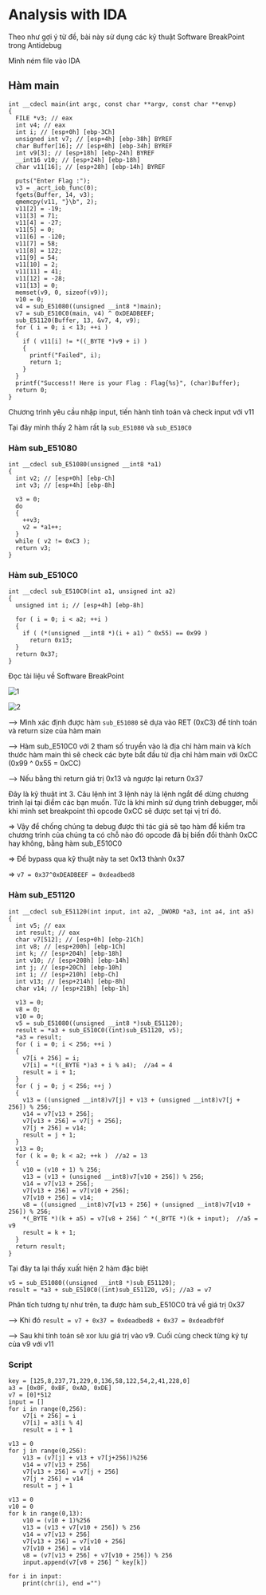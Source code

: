 # Analysis with IDA
Theo như gợi ý từ đề, bài này sử dụng các kỹ thuật Software BreakPoint trong Antidebug

Mình ném file vào IDA

## Hàm main
```
int __cdecl main(int argc, const char **argv, const char **envp)
{
  FILE *v3; // eax
  int v4; // eax
  int i; // [esp+0h] [ebp-3Ch]
  unsigned int v7; // [esp+4h] [ebp-38h] BYREF
  char Buffer[16]; // [esp+8h] [ebp-34h] BYREF
  int v9[3]; // [esp+18h] [ebp-24h] BYREF
  __int16 v10; // [esp+24h] [ebp-18h]
  char v11[16]; // [esp+28h] [ebp-14h] BYREF

  puts("Enter Flag :");
  v3 = _acrt_iob_func(0);
  fgets(Buffer, 14, v3);
  qmemcpy(v11, "}\b", 2);
  v11[2] = -19;
  v11[3] = 71;
  v11[4] = -27;
  v11[5] = 0;
  v11[6] = -120;
  v11[7] = 58;
  v11[8] = 122;
  v11[9] = 54;
  v11[10] = 2;
  v11[11] = 41;
  v11[12] = -28;
  v11[13] = 0;
  memset(v9, 0, sizeof(v9));
  v10 = 0;
  v4 = sub_E51080((unsigned __int8 *)main);
  v7 = sub_E510C0(main, v4) ^ 0xDEADBEEF;
  sub_E51120(Buffer, 13, &v7, 4, v9);
  for ( i = 0; i < 13; ++i )
  {
    if ( v11[i] != *((_BYTE *)v9 + i) )
    {
      printf("Failed", i);
      return 1;
    }
  }
  printf("Success!! Here is your Flag : Flag{%s}", (char)Buffer);
  return 0;
}
```
Chương trình yêu cầu nhập input, tiến hành tính toán và check input với v11

Tại đây mình thấy 2 hàm rất lạ ```sub_E51080``` và ```sub_E510C0```
### Hàm sub_E51080
```
int __cdecl sub_E51080(unsigned __int8 *a1)
{
  int v2; // [esp+0h] [ebp-Ch]
  int v3; // [esp+4h] [ebp-8h]

  v3 = 0;
  do
  {
    ++v3;
    v2 = *a1++;
  }
  while ( v2 != 0xC3 );
  return v3;
}
```
### Hàm sub_E510C0
```
int __cdecl sub_E510C0(int a1, unsigned int a2)
{
  unsigned int i; // [esp+4h] [ebp-8h]

  for ( i = 0; i < a2; ++i )
  {
    if ( (*(unsigned __int8 *)(i + a1) ^ 0x55) == 0x99 )
      return 0x13;
  }
  return 0x37;
}
```
Đọc tài liệu về Software BreakPoint

![1](./1.jpg)

![2](./2.jpg)

--> Mình xác định được hàm ```sub_E51080``` sẽ dựa vào RET (0xC3) để tính toán và return size của hàm main

--> Hàm sub_E510C0 với 2 tham số truyền vào là địa chỉ hàm main và kích thước hàm main thì sẽ check các byte bắt đầu từ địa chỉ hàm main với 0xCC (0x99 ^ 0x55 = 0xCC)

--> Nếu bằng thì return giá trị 0x13 và ngược lại return 0x37

Đây là kỹ thuật int 3. Câu lệnh int 3 lệnh này là lệnh ngắt để dừng chương trình lại tại điểm các bạn muốn. Tức là khi mình sử dụng trình debugger, 
mỗi khi mình set breakpoint thì opcode 0xCC sẽ được set tại vị trí đó.

=> Vậy để chống chúng ta debug được thì tác giả sẽ tạo hàm để kiểm tra chương trình của chúng ta có chỗ nào đó opcode đã bị biến đổi thành 0xCC hay không, 
bằng hàm sub_E510C0

=> Để bypass qua kỹ thuật này ta set 0x13 thành 0x37

=> ```v7 = 0x37^0xDEADBEEF = 0xdeadbed8```

### Hàm sub_E51120
```
int __cdecl sub_E51120(int input, int a2, _DWORD *a3, int a4, int a5)
{
  int v5; // eax
  int result; // eax
  char v7[512]; // [esp+0h] [ebp-21Ch]
  int v8; // [esp+200h] [ebp-1Ch]
  int k; // [esp+204h] [ebp-18h]
  int v10; // [esp+208h] [ebp-14h]
  int j; // [esp+20Ch] [ebp-10h]
  int i; // [esp+210h] [ebp-Ch]
  int v13; // [esp+214h] [ebp-8h]
  char v14; // [esp+21Bh] [ebp-1h]

  v13 = 0;
  v8 = 0;
  v10 = 0;
  v5 = sub_E51080((unsigned __int8 *)sub_E51120);
  result = *a3 + sub_E510C0((int)sub_E51120, v5);
  *a3 = result;
  for ( i = 0; i < 256; ++i )
  {
    v7[i + 256] = i;
    v7[i] = *((_BYTE *)a3 + i % a4);  //a4 = 4
    result = i + 1;
  }
  for ( j = 0; j < 256; ++j )
  {
    v13 = ((unsigned __int8)v7[j] + v13 + (unsigned __int8)v7[j + 256]) % 256;
    v14 = v7[v13 + 256];
    v7[v13 + 256] = v7[j + 256];
    v7[j + 256] = v14;
    result = j + 1;
  }
  v13 = 0;
  for ( k = 0; k < a2; ++k )  //a2 = 13
  {
    v10 = (v10 + 1) % 256;
    v13 = (v13 + (unsigned __int8)v7[v10 + 256]) % 256;
    v14 = v7[v13 + 256];
    v7[v13 + 256] = v7[v10 + 256];
    v7[v10 + 256] = v14;
    v8 = ((unsigned __int8)v7[v13 + 256] + (unsigned __int8)v7[v10 + 256]) % 256;
    *(_BYTE *)(k + a5) = v7[v8 + 256] ^ *(_BYTE *)(k + input);  //a5 = v9
    result = k + 1;
  }
  return result;
}
```
Tại đây ta lại thấy xuất hiện 2 hàm đặc biệt
```
v5 = sub_E51080((unsigned __int8 *)sub_E51120);
result = *a3 + sub_E510C0((int)sub_E51120, v5); //a3 = v7
```
Phân tích tương tự như trên, ta được hàm sub_E510C0 trả về giá trị 0x37

--> Khi đó ```result = v7 + 0x37 = 0xdeadbed8 + 0x37 = 0xdeadbf0f```

--> Sau khi tính toán sẽ xor lưu giá trị vào v9. Cuối cùng check từng ký tự của v9 với v11
### Script 
```
key = [125,8,237,71,229,0,136,58,122,54,2,41,228,0]
a3 = [0x0F, 0xBF, 0xAD, 0xDE] 
v7 = [0]*512
input = []
for i in range(0,256):
    v7[i + 256] = i
    v7[i] = a3[i % 4]
    result = i + 1
 
v13 = 0
for j in range(0,256):
    v13 = (v7[j] + v13 + v7[j+256])%256
    v14 = v7[v13 + 256]
    v7[v13 + 256] = v7[j + 256]
    v7[j + 256] = v14
    result = j + 1
   
v13 = 0
v10 = 0
for k in range(0,13):
    v10 = (v10 + 1)%256
    v13 = (v13 + v7[v10 + 256]) % 256
    v14 = v7[v13 + 256]
    v7[v13 + 256] = v7[v10 + 256]
    v7[v10 + 256] = v14
    v8 = (v7[v13 + 256] + v7[v10 + 256]) % 256
    input.append(v7[v8 + 256] ^ key[k])
    
for i in input:
    print(chr(i), end ="")    
```

